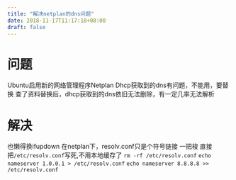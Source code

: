 ```yaml
---
title: "解决netplan的dns问题"
date: 2018-11-17T11:17:18+08:00
draft: false
---
```

# 问题

Ubuntu启用新的网络管理程序Netplan
Dhcp获取到的dns有问题，不能用，要替换
查了资料替换后，dhcp获取到的dns依旧无法删除，有一定几率无法解析

# 解决

也懒得换ifupdown
在netplan下，resolv.conf只是个符号链接
一把梭 直接把`/etc/resolv.conf`写死,不用本地缓存了
`rm -rf /etc/resolv.conf`
`echo nameserver 1.0.0.1 > /etc/resolv.conf`
`echo nameserver 8.8.8.8 >> /etc/resolv.conf`